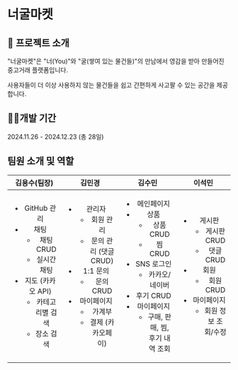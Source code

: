 # 너굴마켓

## 🦝 프로젝트 소개
"너굴마켓"은 "너(You)"와 "굴(쌓여 있는 물건들)"의 만남에서 영감을 받아 만들어진 중고거래 플랫폼입니다.

사용자들이 더 이상 사용하지 않는 물건들을 쉽고 간편하게 사고팔 수 있는 공간을 제공합니다.

## 👩‍💻개발 기간
2024.11.26 - 2024.12.23 (총 28일)

## 팀원 소개 및 역할

김용수(팀장)|김민경|김수민|이석민
:--:|:--:|:--:|:--:
<ul><li>GitHub 관리</li><li>채팅<ul><li>채팅 CRUD</li><li>실시간 채팅</li></ul></li><li>지도 (카카오 API)<ul><li>카테고리별 검색</li><li>장소 검색</li></ul></li></ul> | <ul><li>관리자<ul><li>회원 관리</li><li>문의 관리 (댓글 CRUD)</li></ul></li><li>1:1 문의<ul><li>문의 CRUD</li></ul></li><li>마이페이지<ul><li>가계부</li><li>결제 (카카오페이)</li></ul></li></ul> | <ul><li>메인페이지</li><li>상품<ul><li>상품 CRUD</li><li>찜 CRUD</li></ul></li><li>SNS 로그인<ul><li>카카오/네이버</li></ul></li><li>후기 CRUD</li><li>마이페이지<ul><li>구매, 판매, 찜, 후기 내역 조회</li></ul></li></ul> | <ul><li>게시판<ul><li>게시판 CRUD</li><li>댓글 CRUD</li></ul></li><li>회원<ul><li>회원 CRUD</li></ul></li><li>마이페이지<ul><li>회원 정보 조회/수정</li></ul></li></ul> |
